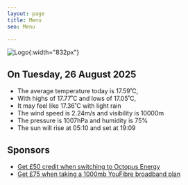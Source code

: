 ```yaml
---
layout: page
title: Menu
seo: Menu

---
```


![Logo](/images/logo.jpg){:width="832px"}

<!-- weather_marker starts -->
## On Tuesday, 26 August 2025

- The average temperature today is 17.59˚C,
- With highs of 17.77˚C and lows of 17.05˚C,
- It may feel like 17.36˚C with light rain
- The wind speed is 2.24m/s and visibility is 10000m
- The pressure is 1007hPa and humidity is 75%
- The sun will rise at 05:10 and set at 19:09

<!-- weather_marker ends -->

## Sponsors

- [Get £50 credit when switching to Octopus Energy](https://bit.ly/3oD1nnS)
- [Get £75 when taking a 1000mb YouFibre broadband plan](https://aklam.io/91zWhU?)
